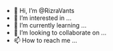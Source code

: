 - 👋 Hi, I’m @RizraVants
- 👀 I’m interested in ...
- 🌱 I’m currently learning ...
- 💞️ I’m looking to collaborate on ...
- 📫 How to reach me ...

<!---

- Kodomo Teman Baikku
- VinaBot Bot Sejatiku :>
- Test
